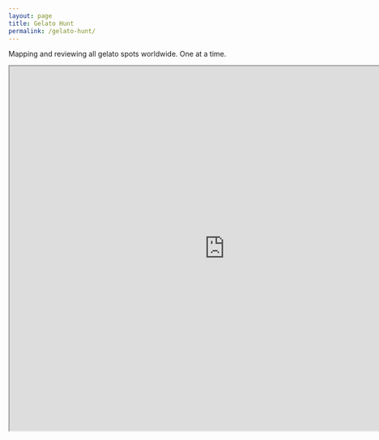 ```yaml
---
layout: page
title: Gelato Hunt
permalink: /gelato-hunt/
---
```


Mapping and reviewing all gelato spots worldwide. One at a time.

<iframe src="https://www.google.com/maps/d/u/0/embed?mid=1p4BP4juwU4Jlq3GjpcGG50a5ZL_r_hVy" width="850" height="720"></iframe>
